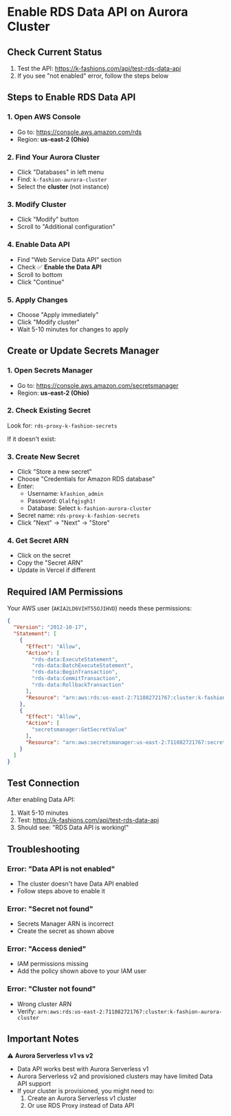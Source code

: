 # Enable RDS Data API on Aurora Cluster

## Check Current Status

1. Test the API: https://k-fashions.com/api/test-rds-data-api
2. If you see "not enabled" error, follow the steps below

## Steps to Enable RDS Data API

### 1. Open AWS Console
- Go to: https://console.aws.amazon.com/rds
- Region: **us-east-2 (Ohio)**

### 2. Find Your Aurora Cluster
- Click "Databases" in left menu
- Find: `k-fashion-aurora-cluster`
- Select the **cluster** (not instance)

### 3. Modify Cluster
- Click "Modify" button
- Scroll to "Additional configuration"

### 4. Enable Data API
- Find "Web Service Data API" section
- Check ✅ **Enable the Data API**
- Scroll to bottom
- Click "Continue"

### 5. Apply Changes
- Choose "Apply immediately"
- Click "Modify cluster"
- Wait 5-10 minutes for changes to apply

## Create or Update Secrets Manager

### 1. Open Secrets Manager
- Go to: https://console.aws.amazon.com/secretsmanager
- Region: **us-east-2 (Ohio)**

### 2. Check Existing Secret
Look for: `rds-proxy-k-fashion-secrets`

If it doesn't exist:

### 3. Create New Secret
- Click "Store a new secret"
- Choose "Credentials for Amazon RDS database"
- Enter:
  - Username: `kfashion_admin`
  - Password: `Qlalfqjsgh1!`
  - Database: Select `k-fashion-aurora-cluster`
- Secret name: `rds-proxy-k-fashion-secrets`
- Click "Next" → "Next" → "Store"

### 4. Get Secret ARN
- Click on the secret
- Copy the "Secret ARN"
- Update in Vercel if different

## Required IAM Permissions

Your AWS user (`AKIA2LD6VIHT55OJIHVD`) needs these permissions:

```json
{
  "Version": "2012-10-17",
  "Statement": [
    {
      "Effect": "Allow",
      "Action": [
        "rds-data:ExecuteStatement",
        "rds-data:BatchExecuteStatement",
        "rds-data:BeginTransaction",
        "rds-data:CommitTransaction",
        "rds-data:RollbackTransaction"
      ],
      "Resource": "arn:aws:rds:us-east-2:711082721767:cluster:k-fashion-aurora-cluster"
    },
    {
      "Effect": "Allow",
      "Action": [
        "secretsmanager:GetSecretValue"
      ],
      "Resource": "arn:aws:secretsmanager:us-east-2:711082721767:secret:rds-proxy-k-fashion-secrets-*"
    }
  ]
}
```

## Test Connection

After enabling Data API:

1. Wait 5-10 minutes
2. Test: https://k-fashions.com/api/test-rds-data-api
3. Should see: "RDS Data API is working!"

## Troubleshooting

### Error: "Data API is not enabled"
- The cluster doesn't have Data API enabled
- Follow steps above to enable it

### Error: "Secret not found"
- Secrets Manager ARN is incorrect
- Create the secret as shown above

### Error: "Access denied"
- IAM permissions missing
- Add the policy shown above to your IAM user

### Error: "Cluster not found"
- Wrong cluster ARN
- Verify: `arn:aws:rds:us-east-2:711082721767:cluster:k-fashion-aurora-cluster`

## Important Notes

⚠️ **Aurora Serverless v1 vs v2**
- Data API works best with Aurora Serverless v1
- Aurora Serverless v2 and provisioned clusters may have limited Data API support
- If your cluster is provisioned, you might need to:
  1. Create an Aurora Serverless v1 cluster
  2. Or use RDS Proxy instead of Data API